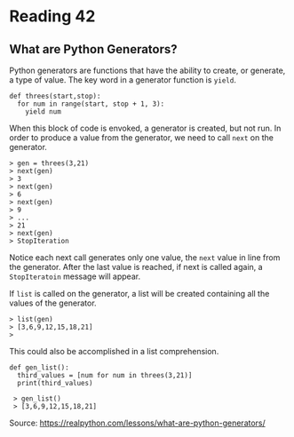 # Reading 42 

## What are Python Generators?

Python generators are functions that have the ability to create, or generate, a type of value. The key word in a generator function is ```yield```. 

```
def threes(start,stop):
  for num in range(start, stop + 1, 3):
    yield num
```

When this block of code is envoked, a generator is created, but not run.  In order to produce a value from the generator, we need to call ```next``` on the generator.

```
> gen = threes(3,21)
> next(gen)
> 3
> next(gen)
> 6
> next(gen)
> 9 
> ...
> 21
> next(gen)
> StopIteration
```

Notice each next call generates only one value, the ```next``` value in line from the generator. After the last value is reached, if next is called again, a 
```StopIteratoin``` message will appear.

If ```list``` is called on the generator, a list will be created containing all the values of the generator.

```
> list(gen)
> [3,6,9,12,15,18,21]
>
```

This could also be accomplished in a list comprehension.

```
def gen_list():
  third_values = [num for num in threes(3,21)]
  print(third_values)
  
 > gen_list()
 > [3,6,9,12,15,18,21]
 ```
 
 Source: https://realpython.com/lessons/what-are-python-generators/
